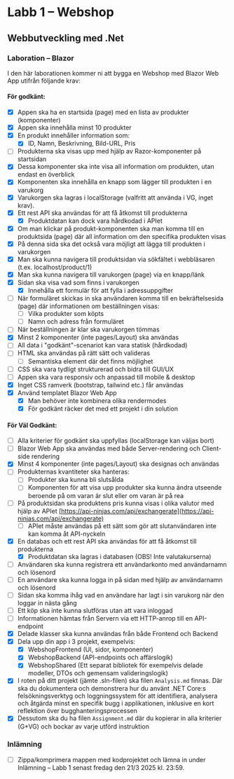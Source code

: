 # Labb 1 – Webshop
## Webbutveckling med .Net

### Laboration – Blazor
I den här laborationen kommer ni att bygga en Webshop med Blazor Web App utifrån följande krav:

#### För godkänt:
- [x] Appen ska ha en startsida (page) med en lista av produkter (komponenter)
- [x] Appen ska innehålla minst 10 produkter
- [x] En produkt innehåller information som:
  - [x] ID, Namn, Beskrivning, Bild-URL, Pris
- [ ] Produkterna ska visas upp med hjälp av Razor-komponenter på startsidan
- [x] Dessa komponenter ska inte visa all information om produkten, utan endast en överblick
- [x] Komponenten ska innehålla en knapp som lägger till produkten i en varukorg
- [x] Varukorgen ska lagras i localStorage (valfritt att använda i VG, inget krav).
- [x] Ett rest API ska användas för att få åtkomst till produkterna
  - [x] Produktdatan kan dock vara hårdkodad i APIet
- [x] Om man klickar på produkt-komponenten ska man komma till en produktsida (page) där all information om den specifika produkten visas
- [x] På denna sida ska det också vara möjligt att lägga till produkten i varukorgen
- [x] Man ska kunna navigera till produktsidan via sökfältet i webbläsaren (t.ex. localhost/product/1)
- [x] Man ska kunna navigera till varukorgen (page) via en knapp/länk
- [x] Sidan ska visa vad som finns i varukorgen
  - [x] Innehålla ett formulär för att fylla i adressuppgifter
- [ ] När formuläret skickas in ska användaren komma till en bekräftelsesida (page) där informationen om beställningen visas:
  - [ ] Vilka produkter som köpts
  - [ ] Namn och adress från formuläret
- [ ] När beställningen är klar ska varukorgen tömmas
- [x] Minst 2 komponenter (inte pages/Layout) ska användas
- [ ] All data i "godkänt"-scenariot kan vara statisk (hårdkodad)
- [ ] HTML ska användas på rätt sätt och valideras
  - [ ] Semantiska element där det finns möjlighet
- [ ] CSS ska vara tydligt strukturerad och bidra till GUI/UX
- [ ] Appen ska vara responsiv och anpassad till mobile & desktop
- [x] Inget CSS ramverk (bootstrap, tailwind etc.) får användas
- [x] Använd templatet Blazor Web App
  - [x] Man behöver inte kombinera olika rendermodes
  - [x] För godkänt räcker det med ett projekt i din solution

#### För Väl Godkänt:
- [ ] Alla kriterier för godkänt ska uppfyllas (localStorage kan väljas bort)
- [ ] Blazor Web App ska användas med både Server-rendering och Client-side rendering
- [x] Minst 4 komponenter (inte pages/Layout) ska designas och användas
- [ ] Produkternas kvantiteter ska hanteras:
  - [ ] Produkter ska kunna bli slutsålda
  - [ ] Komponenten för att visa upp produkter ska kunna ändra utseende beroende på om varan är slut eller om varan är på rea
- [ ] På produktsidan ska produktens pris kunna visas i olika valutor med hjälp av APIet [https://api-ninjas.com/api/exchangerate](https://api-ninjas.com/api/exchangerate)
  - [ ] APIet måste användas på ett sätt som gör att slutanvändaren inte kan komma åt API-nyckeln
- [x] En databas och ett rest API ska användas för att få åtkomst till produkterna
  - [x] Produktdatan ska lagras i databasen (OBS! Inte valutakurserna)
- [ ] Användaren ska kunna registrera ett användarkonto med användarnamn och lösenord
- [ ] En användare ska kunna logga in på sidan med hjälp av användarnamn och lösenord
- [ ] Sidan ska komma ihåg vad en användare har lagt i sin varukorg när den loggar in nästa gång
- [ ] Ett köp ska inte kunna slutföras utan att vara inloggad
- [ ] Informationen hämtas från Servern via ett HTTP-anrop till en API-endpoint
- [x] Delade klasser ska kunna användas från både Frontend och Backend
- [x] Dela upp din app i 3 projekt, exempelvis:
  - [x] WebshopFrontend (UI, sidor, komponenter)
  - [x] WebshopBackend (API-endpoints och affärslogik)
  - [x] WebshopShared (Ett separat bibliotek för exempelvis delade modeller, DTOs och gemensam valideringslogik)
- [x] I roten på ditt projekt (jämte .sln-filen) ska filen `Analysis.md` finnas. Där ska du dokumentera och demonstrera hur du använt .NET Core:s felsökningsverktyg och loggningssystem för att identifiera, analysera och åtgärda minst en specifik bugg i applikationen, inklusive en kort reflektion över bugghanteringsprocessen
- [x] Dessutom ska du ha filen `Assignment.md` där du kopierar in alla kriterier (G+VG) och bockar av varje utförd instruktion

### Inlämning
- [ ] Zippa/komprimera mappen med kodprojektet och lämna in under Inlämning – Labb 1 senast fredag den 21/3 2025 kl. 23:59.
